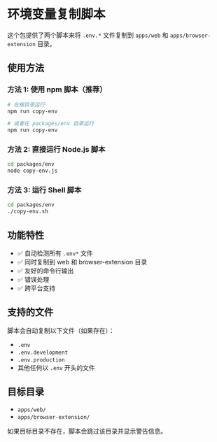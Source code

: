 # 环境变量复制脚本

这个包提供了两个脚本来将 `.env.*` 文件复制到 `apps/web` 和 `apps/browser-extension` 目录。

## 使用方法

### 方法 1: 使用 npm 脚本（推荐）

```bash
# 在根目录运行
npm run copy-env

# 或者在 packages/env 目录运行
npm run copy-env
```

### 方法 2: 直接运行 Node.js 脚本

```bash
cd packages/env
node copy-env.js
```

### 方法 3: 运行 Shell 脚本

```bash
cd packages/env
./copy-env.sh
```

## 功能特性

- ✅ 自动检测所有 `.env*` 文件
- ✅ 同时复制到 web 和 browser-extension 目录
- ✅ 友好的命令行输出
- ✅ 错误处理
- ✅ 跨平台支持

## 支持的文件

脚本会自动复制以下文件（如果存在）：
- `.env`
- `.env.development`
- `.env.production`
- 其他任何以 `.env` 开头的文件

## 目标目录

- `apps/web/`
- `apps/browser-extension/`

如果目标目录不存在，脚本会跳过该目录并显示警告信息。 